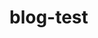 # blog-test

<!--name Test Website Title -->
<!--tags tag1,tag2 -->
<!--desc hello this is readme. -->
<!--theme _theme -->
<!--page_size 10 -->
